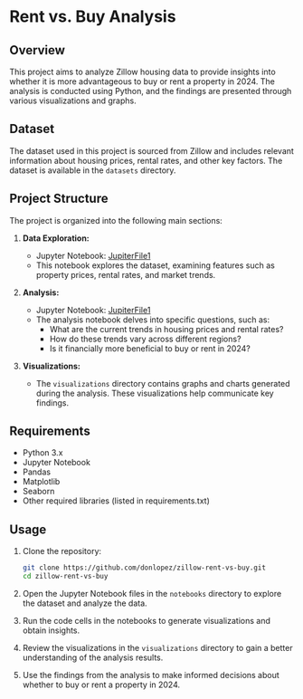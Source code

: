 # Rent vs. Buy Analysis

## Overview

This project aims to analyze Zillow housing data to provide insights into whether it is more advantageous to buy or rent a property in 2024. The analysis is conducted using Python, and the findings are presented through various visualizations and graphs.

## Dataset

The dataset used in this project is sourced from Zillow and includes relevant information about housing prices, rental rates, and other key factors. The dataset is available in the `datasets` directory.

## Project Structure

The project is organized into the following main sections:

1. **Data Exploration:**
   - Jupyter Notebook: [JupiterFile1](notebooks/JupiterFile1.ipynb)
   - This notebook explores the dataset, examining features such as property prices, rental rates, and market trends.

2. **Analysis:**
   - Jupyter Notebook: [JupiterFile1](notebooks/JupiterFile1.ipynb)
   - The analysis notebook delves into specific questions, such as:
     - What are the current trends in housing prices and rental rates?
     - How do these trends vary across different regions?
     - Is it financially more beneficial to buy or rent in 2024?

3. **Visualizations:**
   - The `visualizations` directory contains graphs and charts generated during the analysis. These visualizations help communicate key findings.

## Requirements

- Python 3.x
- Jupyter Notebook
- Pandas
- Matplotlib
- Seaborn
- Other required libraries (listed in requirements.txt)

## Usage

1. Clone the repository:

   ```bash
   git clone https://github.com/donlopez/zillow-rent-vs-buy.git
   cd zillow-rent-vs-buy
   ```

2. Open the Jupyter Notebook files in the `notebooks` directory to explore the dataset and analyze the data.

3. Run the code cells in the notebooks to generate visualizations and obtain insights.

4. Review the visualizations in the `visualizations` directory to gain a better understanding of the analysis results.

5. Use the findings from the analysis to make informed decisions about whether to buy or rent a property in 2024.
